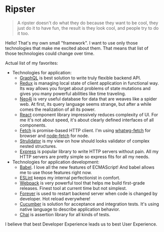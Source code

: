 # Ripster

> A ripster doesn't do what they do because they want to be cool, they just do
> it to have fun, the result is they look cool, and people try to do it too.

Hello! That's my own small "framework".
I want to use only those technologies that make me excited about them.
That means that list of those technologies could change over time.

Actual list of my favorites:

* Technologies for application:
  * [GraphQL](https://github.com/graphql/graphql-js) is best solution to write
    truly flexible backend API.
  * [Redux](https://github.com/gaearon/redux) is managing local state of client
    application in functional way. Its way allows you forget about problems of
    state mutations and gives you many powerful abilities like time traveling.
  * [Neo4j](http://neo4j.com) is very useful database for data that are weaves
    like a spider web. At first, its query language seems strange, but after
    a while comes the realization of all its power.
  * [React](https://facebook.github.io/react/) component library impressively
    reduces complexity of UI. For me it's not about speed, it's about clearly
    defined interfaces of all components.
  * [Fetch](https://fetch.spec.whatwg.org) is promise-based HTTP client. I'm
    using [whatwg-fetch](https://github.com/github/fetch) for browser and
    [node-fetch](https://github.com/bitinn/node-fetch) for node.
  * [Strulidator](https://github.com/vslinko/strulidator) is my view on how
    should looks validator of complex nested structures.
  * [Express](http://expressjs.com) is popular library to write HTTP servers
    without pain. All my HTTP servers are pretty simple so express fits for all
    my needs.
* Technologies for application development:
  * [Babel](http://babeljs.io). I love all the new features of ECMAScript!
    And babel allows me to use those features right now.
  * [ESLint](http://eslint.org) keeps my internal perfectionist in comfort.
  * [Webpack](http://webpack.github.io) is very powerful tool that helps me
    build first-grade releases. Finest tool at current time but not simplest.
  * [Forever](https://github.com/foreverjs/forever) is used to restart backend
    server when code is changed by developer. Hot reload everywhere!
  * [Cucumber](https://github.com/cucumber/cucumber-js) is solution for
    acceptance and integration tests. It's using native language to describe
    application behavior.
  * [Chai](http://chaijs.com) is assertion library for all kinds of tests.

I believe that best Developer Experience leads us to best User Experience.

